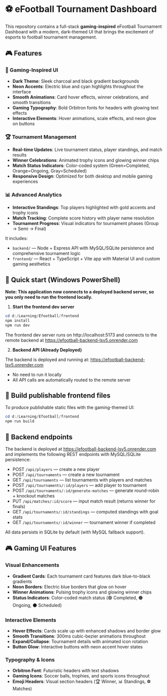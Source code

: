 # ⚽ eFootball Tournament Dashboard

This repository contains a full-stack **gaming-inspired** eFootball Tournament Dashboard with a modern, dark-themed UI that brings the excitement of esports to football tournament management.

## 🎮 Features

### 🌟 Gaming-Inspired UI
- **Dark Theme**: Sleek charcoal and black gradient backgrounds
- **Neon Accents**: Electric blue and cyan highlights throughout the interface
- **Smooth Animations**: Card hover effects, winner celebrations, and smooth transitions
- **Gaming Typography**: Bold Orbitron fonts for headers with glowing text effects
- **Interactive Elements**: Hover animations, scale effects, and neon glow on buttons

### 🏆 Tournament Management
- **Real-time Updates**: Live tournament status, player standings, and match results
- **Winner Celebrations**: Animated trophy icons and glowing winner chips
- **Match Status Indicators**: Color-coded system (Green=Completed, Orange=Ongoing, Gray=Scheduled)
- **Responsive Design**: Optimized for both desktop and mobile gaming experiences

### 📊 Advanced Analytics
- **Interactive Standings**: Top players highlighted with gold accents and trophy icons
- **Match Tracking**: Complete score history with player name resolution
- **Tournament Progress**: Visual indicators for tournament phases (Group → Semi → Final)

It includes:

- `backend/` — Node + Express API with MySQL/SQLite persistence and comprehensive tournament logic
- `frontend/` — React + TypeScript + Vite app with Material UI and custom gaming aesthetics

## 🚀 Quick start (Windows PowerShell)

**Note: This application now connects to a deployed backend server, so you only need to run the frontend locally.**

1. **Start the frontend dev server**

```powershell
cd d:/Learning/Efootball/frontend
npm install
npm run dev
```

The frontend dev server runs on http://localhost:5173 and connects to the remote backend at https://efootball-backend-lsv5.onrender.com

2. **Backend API (Already Deployed)**

The backend is deployed and running at: https://efootball-backend-lsv5.onrender.com
- No need to run it locally
- All API calls are automatically routed to the remote server

## 🎯 Build publishable frontend files

To produce publishable static files with the gaming-themed UI:

```powershell
cd d:/Learning/Efootball/frontend
npm run build
```

## 🔌 Backend endpoints

The backend is deployed at https://efootball-backend-lsv5.onrender.com and implements the following REST endpoints with MySQL/SQLite persistence:

- POST `/api/players` — create a new player
- POST `/api/tournaments` — create a new tournament  
- GET `/api/tournaments` — list tournaments with players and matches
- POST `/api/tournaments/:id/players` — add player to tournament
- POST `/api/tournaments/:id/generate-matches` — generate round-robin + knockout matches
- PUT `/api/matches/:id/score` — input match result (returns winner for finals)
- GET `/api/tournaments/:id/standings` — computed standings with goal stats
- GET `/api/tournaments/:id/winner` — tournament winner if completed

All data persists in SQLite by default (with MySQL fallback support).

## 🎮 Gaming UI Features

### Visual Enhancements
- **Gradient Cards**: Each tournament card features dark blue-to-black gradients
- **Neon Borders**: Electric blue borders that glow on hover
- **Winner Animations**: Pulsing trophy icons and glowing winner chips
- **Status Indicators**: Color-coded match status (🟢 Completed, 🟠 Ongoing, ⚫ Scheduled)

### Interactive Elements  
- **Hover Effects**: Cards scale up with enhanced shadows and border glow
- **Smooth Transitions**: 300ms cubic-bezier animations throughout
- **Expand/Collapse**: Tournament details with animated icon rotation
- **Button Glow**: Interactive buttons with neon accent hover states

### Typography & Icons
- **Orbitron Font**: Futuristic headers with text shadows
- **Gaming Icons**: Soccer balls, trophies, and sports icons throughout
- **Emoji Headers**: Visual section headers (🏆 Winner, 📊 Standings, ⚽ Matches)
